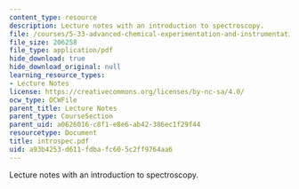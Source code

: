 ```yaml
---
content_type: resource
description: Lecture notes with an introduction to spectroscopy.
file: /courses/5-33-advanced-chemical-experimentation-and-instrumentation-fall-2007/a93b4253d611fdbafc605c2ff9764aa6_introspec.pdf
file_size: 206258
file_type: application/pdf
hide_download: true
hide_download_original: null
learning_resource_types:
- Lecture Notes
license: https://creativecommons.org/licenses/by-nc-sa/4.0/
ocw_type: OCWFile
parent_title: Lecture Notes
parent_type: CourseSection
parent_uid: a0626016-c8f1-e8e6-ab42-386ec1f29f44
resourcetype: Document
title: introspec.pdf
uid: a93b4253-d611-fdba-fc60-5c2ff9764aa6
---
```

Lecture notes with an introduction to spectroscopy.